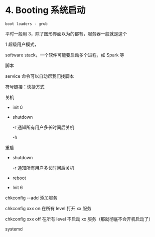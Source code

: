 # 4. Booting 系统启动

`boot loaders - grub`

平时一般用 3，除了图形界面以为的都有，服务器一般就是这个

1 超级用户模式，

software stack，一个软件可能要启动多个进程，如 Spark 等

脚本

service 命令可以自动帮我们找脚本

符号链接：快捷方式

关机

- init 0

- shutdown

  -r 通知所有用户多长时间后关机

  -h

重启

- shutdown

  -r 通知所有用户多长时间后关机

- reboot

- Init 6

chkconfig --add 添加服务

chkconfig xxx on 在所有 level 打开 xx 服务

chkconfig xxx off 在所有 level 不启动 xx 服务（那就彻底不会开机启动了）

systemd

